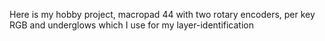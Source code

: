 Here is my hobby project, macropad 44 with two rotary encoders, per key RGB and underglows which I use for my layer-identification 
